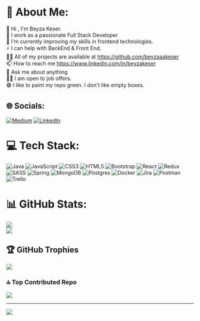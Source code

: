 # 💫 About Me:
👋 Hi , I'm Beyza Keser.<br>🔭 I work as a passionate Full Stack Developer <br>🌱 I'm currently improving my skills in frontend technologies.<br>⚡ I can help with BackEnd & Front End.<br>👨‍💻 All of my projects are available at https://github.com/beyzaaakeser<br>📫 How to reach me https://www.linkedin.com/in/beyzakeser<br>💬 Ask me about anything<br>🤝🏻 I am open to job offers.<br>🟢 I like to paint my repo green. I don't like empty boxes.


## 🌐 Socials:
[![Medium](https://img.shields.io/badge/Medium-12100E?logo=medium&logoColor=white)](https://medium.com/@beyzakeser) [![LinkedIn](https://img.shields.io/badge/LinkedIn-%230077B5.svg?logo=linkedin&logoColor=white)](https://www.linkedin.com/in/beyzakeser/) 

# 💻 Tech Stack:
![Java](https://img.shields.io/badge/java-%23ED8B00.svg?style=for-the-badge&logo=openjdk&logoColor=white) ![JavaScript](https://img.shields.io/badge/javascript-%23323330.svg?style=for-the-badge&logo=javascript&logoColor=%23F7DF1E) ![CSS3](https://img.shields.io/badge/css3-%231572B6.svg?style=for-the-badge&logo=css3&logoColor=white) ![HTML5](https://img.shields.io/badge/html5-%23E34F26.svg?style=for-the-badge&logo=html5&logoColor=white) ![Bootstrap](https://img.shields.io/badge/bootstrap-%238511FA.svg?style=for-the-badge&logo=bootstrap&logoColor=white) ![React](https://img.shields.io/badge/react-%2320232a.svg?style=for-the-badge&logo=react&logoColor=%2361DAFB) ![Redux](https://img.shields.io/badge/redux-%23593d88.svg?style=for-the-badge&logo=redux&logoColor=white) ![SASS](https://img.shields.io/badge/SASS-hotpink.svg?style=for-the-badge&logo=SASS&logoColor=white) ![Spring](https://img.shields.io/badge/spring-%236DB33F.svg?style=for-the-badge&logo=spring&logoColor=white) ![MongoDB](https://img.shields.io/badge/MongoDB-%234ea94b.svg?style=for-the-badge&logo=mongodb&logoColor=white) ![Postgres](https://img.shields.io/badge/postgres-%23316192.svg?style=for-the-badge&logo=postgresql&logoColor=white) ![Docker](https://img.shields.io/badge/docker-%230db7ed.svg?style=for-the-badge&logo=docker&logoColor=white) ![Jira](https://img.shields.io/badge/jira-%230A0FFF.svg?style=for-the-badge&logo=jira&logoColor=white) ![Postman](https://img.shields.io/badge/Postman-FF6C37?style=for-the-badge&logo=postman&logoColor=white) ![Trello](https://img.shields.io/badge/Trello-%23026AA7.svg?style=for-the-badge&logo=Trello&logoColor=white)
# 📊 GitHub Stats:
![](https://github-readme-streak-stats.herokuapp.com/?user=beyzaaakeser&theme=nightowl&hide_border=false)<br/>
![](https://github-readme-stats.vercel.app/api/top-langs/?username=beyzaaakeser&theme=nightowl&hide_border=false&include_all_commits=true&count_private=true&layout=compact)

## 🏆 GitHub Trophies
![](https://github-profile-trophy.vercel.app/?username=beyzaaakeser&theme=dracula&no-frame=false&no-bg=false&margin-w=4)

### 🔝 Top Contributed Repo
![](https://github-contributor-stats.vercel.app/api?username=beyzaaakeser&limit=5&theme=dracula&combine_all_yearly_contributions=true)

---
[![](https://visitcount.itsvg.in/api?id=beyzaaakeser&icon=3&color=11)](https://visitcount.itsvg.in)

<!-- Proudly created with GPRM ( https://gprm.itsvg.in ) -->
